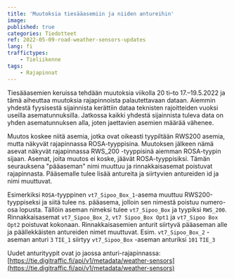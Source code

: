 ```yaml
---
title: 'Muutoksia tiesääasemiin ja niiden antureihin'
image:
published: true
categories: Tiedotteet
ref: 2022-05-09-road-weather-sensors-updates
lang: fi
traffictypes:
    - Tieliikenne
tags:
    - Rajapinnat
---
```


Tiesääasemien keruissa tehdään muutoksia viikolla 20 ti–to 17.–19.5.2022 ja tämä aiheuttaa muutoksia rajapinnoista palautettavaan dataan.
Aiemmin yhdestä fyysisestä sijainnista kerättiin dataa teknisten rajoitteiden vuoksi useilla asematunnuksilla.
Jatkossa kaikki yhdestä sijainnista tuleva data on yhden asematunnuksen alla, joten jaettavien asemien määrää vähenee.

Muutos koskee niitä asemia, jotka ovat oikeasti tyypiltään RWS200 asemia, mutta näkyvät rajapinnassa ROSA-tyyppisina.
Muutoksen jälkeen nämä asevat näkyvät rajapinnassa RWS_200 -tyyppisinä aiemman ROSA-tyypin sijaan.
Asemat, joita muutos ei koske, jäävät ROSA-tyyppisiksi.
Tämän seurauksena "pääaseman" nimi muuttuu ja rinnakkaisasemat poistuvat rajapinnasta.
Pääsemalle tulee lisää antureita ja siirtyvien antureiden id ja nimi muuttuvat.

Esimerkiksi `ROSA`-tyyppinen `vt7_Sipoo_Box_1`-asema muuttuu RWS200-tyyppiseksi ja siitä tulee ns. pääasema, jolloin sen nimestä poistuu numero-osa lopusta.
Tällöin aseman nimeksi tulee `vt7_Sipoo_Box` ja tyypiksi `RWS_200`.
Rinnakkaisasemat `vt7_Sipoo_Box_2`, `vt7 Sipoo_Box Opt1` ja `vt7_Sipoo Box Opt2` poistuvat kokonaan.
Rinnakkaisasemien anturit siirtyvä pääaseman alle ja päällekkäisten antureiden nimet muuttuvat.
Esim. `vt7_Sipoo_Box_2` -aseman anturi `3` `TIE_1` siirtyy `vt7_Sipoo_Box` -aseman anturiksi `101` `TIE_3`

Uudet anturityypit ovat jo jaossa anturi-rajapinnassa: [https://tie.digitraffic.fi/api/v1/metadata/weather-sensors](https://tie.digitraffic.fi/api/v1/metadata/weather-sensors)